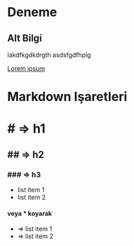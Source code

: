 # Deneme

## Alt Bilgi
lakdfkgdkdrgth
asdsfgdfhplg

[Lorem ipsum](https://google.com)


# Markdown Işaretleri

# # => h1

## ## => h2

### ### => h3

- list item 1
- list item 2

#### veya * koyarak

* => list item 1
* => list item 2